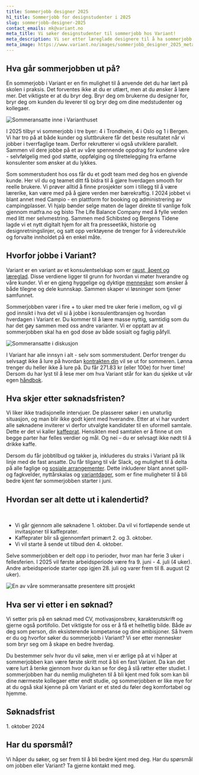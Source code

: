 ```yaml
---
title: Sommerjobb designer 2025
h1_title: Sommerjobb for designstudenter i 2025
slug: sommerjobb-designer-2025
contact_emails: mk@variant.no
meta_title: Vi søker designstudenter til sommerjobb hos Variant!
meta_description: Vi ser etter læreglade designere til å ha sommerjobb hos oss i 2025.
meta_image: https://www.variant.no/images/sommerjobb_designer_2025_meta.png
---
```


## Hva går sommerjobben ut på?

En sommerjobb i Variant er en fin mulighet til å anvende det du har lært på skolen i praksis. Det forventes ikke at du er utlært, men at du ønsker å lære mer. Det viktigste er at du bryr deg. Bryr deg om brukerne du designer for, bryr deg om kunden du leverer til og bryr deg om dine medstudenter og kollegaer.

<div class="right">

![Sommeransatte inne i Varianthuset](/work_images/sommerjobbere_trondheim_2024_blob.png)

</div>

I 2025 tilbyr vi sommerjobb i tre byer: 4 i Trondheim, 4 i Oslo og 1 i Bergen.
Vi har tro på at både kunder og sluttbrukere får det beste resultatet når vi jobber i tverrfaglige team. Derfor rekrutterer vi også utviklere parallelt. Sammen vil dere jobbe på et av våre spennende oppdrag for kundene våre - selvfølgelig med god støtte, oppfølging og tilrettelegging fra erfarne konsulenter som ønsker at du lykkes.

Som sommerstudent hos oss får du et godt team med deg hos en givende kunde. Her vil du og teamet ditt få bidra til å gjøre hverdagen smooth for reelle brukere. Vi prøver alltid å finne prosjekter som i tillegg til å være lærerike, kan være med på å gjøre verden mer bærekraftig. I 2024 jobbet vi blant annet med Campio - en plattform for booking og administrering av campingplasser. Vi hjalp bønder selge maten de lager direkte til vanlige folk gjennom matfra.no og bisto The Life Balance Company med å fylle verden med litt mer selvmestring. Sammen med Schibsted og Bergens Tidene lagde vi et nytt digitalt hjem for alt fra presseetikk, historie og designretningslinjer, og satt opp verktøyene de trenger for å videreutvikle og forvalte innholdet på en enkel måte.

## Hvorfor jobbe i Variant?

Variant er en variant av et konsulentselskap som er [raust, åpent og læreglad](https://handbook.variant.no/handbook#form%C3%A5l-og-verdier). Disse verdiene ligger til grunn for hvordan vi møter hverandre og våre kunder. Vi er en gjeng hyggelige og dyktige [mennesker](https://www.variant.no/ansatte) som ønsker å både tilegne og dele kunnskap. Sammen skaper vi løsninger som tjener samfunnet.

Sommerjobben varer i fire + to uker med tre uker ferie i mellom, og vil gi god innsikt i hva det vil si å jobbe i konsulentbransjen og hvordan hverdagen i Variant er. Du kommer til å lære masse nyttig, samtidig som du har det gøy sammen med oss andre varianter. Vi er opptatt av at sommerjobben skal ha en god dose av både sosialt og faglig påfyll.

<div class="left">

![Sommeransatte i diskusjon](/work_images/sommerjobbere_i_mote_2022.png)

</div>

I Variant har alle innsyn i alt - selv som sommerstudent. Derfor trenger du selvsagt ikke å lure på hvordan [kontrakten din](https://avtaler.variant.no/avtaler/norge/arbeidsavtaler/ansettelse-sommerjobb.html) vil se ut for sommeren. Lønna trenger du heller ikke å lure på. Du får 271.83 kr (eller 100e) for hver time! Dersom du har lyst til å lese mer om hva Variant står for kan du sjekke ut vår egen [håndbok](https://handbook.variant.no/).

## Hva skjer etter søknadsfristen?

Vi liker ikke tradisjonelle intervjuer. De plasserer søker i en unaturlig situasjon, og man blir ikke godt kjent med hverandre. Etter at vi har vurdert alle søknadene inviterer vi derfor utvalgte kandidater til en uformell samtale. Dette er det vi kaller [kaffeprat](<https://handbook.variant.no/prosesser-ansatt#1.-Kaffeprat-(30-min)>). Hensikten med samtalen er å finne ut om begge parter har felles verdier og mål. Og nei – du er selvsagt ikke nødt til å drikke kaffe.

Dersom du får jobbtilbud og takker ja, inkluderes du straks i Variant på lik linje med de fast ansatte. Du får tilgang til vår Slack, og mulighet til å delta på alle faglige og [sosiale arrangementer](https://handbook.variant.no/#Sosialt). Dette inkluderer blant annet spill- og fagkvelder, nyttårskalas og [variantdager](https://handbook.variant.no/handbook#variantdag), som er fine muligheter til å bli bedre kjent før sommerjobben starter i juni.

## Hvordan ser alt dette ut i kalendertid?

</br>

- Vi går gjennom alle søknadene 1. oktober. Da vil vi fortløpende sende ut invitasjoner til kaffeprater.
- Kaffeprater blir så gjennomført primært 2. og 3. oktober.
- Vi vil starte å sende ut tilbud den 4. oktober.

Selve sommerjobben er delt opp i to perioder, hvor man har ferie 3 uker i fellesferien.
I 2025 vil første arbeidsperiode være fra 9. juni - 4. juli (4 uker). Andre arbeidsperiode starter opp igjen 28. juli og varer frem til 8. august (2 uker).

<div class="right">

![En av våre sommeransatte presentere sitt prosjekt](/work_images/sommerjobbere_diskusjon1_2022.png)

</div>

## Hva ser vi etter i en søknad?

Vi setter pris på en søknad med CV, motivasjonsbrev, karakterutskrift og gjerne også portifolio. Det viktigste for oss er å få et helhetlig bilde. Både av deg som person, din eksisterende kompetanse og dine ambisjoner. Så hvem er du og hvorfor søker du sommerjobb i Variant? Vi ser etter mennesker som bryr seg om å skape en bedre hverdag.

Du bestemmer selv hvor du vil søke, men vi er ærlige på at vi håper at sommerjobben kan være første skritt mot å bli en fast Variant. Da kan det være lurt å tenke gjennom hvor du kan se for deg å slå røtter etter studiet. I sommerjobben har du nemlig muligheten til å bli kjent med folk som kan bli dine nærmeste kollegaer etter endt studie, og sommerjobben er like mye for at du også skal kjenne på om Variant er et sted du føler deg komfortabel og hjemme.

## Søknadsfrist

<p>
1. oktober 2024
</p>

## Har du spørsmål?

Vi håper du søker, og ser frem til å bli bedre kjent med deg. Har du spørsmål om jobben eller Variant? Ta gjerne kontakt med meg.
